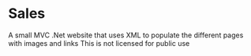 # Sales
A small MVC .Net website that uses XML to populate the different pages with images and links 
This is not licensed for public use 
